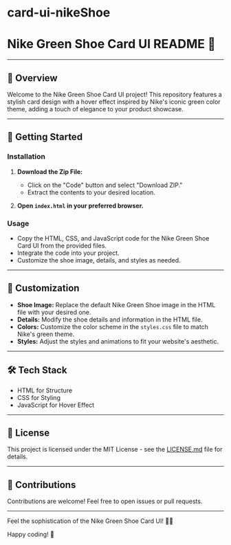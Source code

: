 # card-ui-nikeShoe

# Nike Green Shoe Card UI README 🚀

---

## 🌟 Overview

Welcome to the Nike Green Shoe Card UI project! This repository features a stylish card design with a hover effect inspired by Nike's iconic green color theme, adding a touch of elegance to your product showcase.

---

## 🚀 Getting Started

### Installation

1. **Download the Zip File:**
   - Click on the "Code" button and select "Download ZIP."
   - Extract the contents to your desired location.

2. **Open `index.html` in your preferred browser.**

### Usage

- Copy the HTML, CSS, and JavaScript code for the Nike Green Shoe Card UI from the provided files.
- Integrate the code into your project.
- Customize the shoe image, details, and styles as needed.

---

## 🎨 Customization

- **Shoe Image:** Replace the default Nike Green Shoe image in the HTML file with your desired one.
- **Details:** Modify the shoe details and information in the HTML file.
- **Colors:** Customize the color scheme in the `styles.css` file to match Nike's green theme.
- **Styles:** Adjust the styles and animations to fit your website's aesthetic.

---

## 🛠️ Tech Stack

- HTML for Structure
- CSS for Styling
- JavaScript for Hover Effect

---

## 📄 License

This project is licensed under the MIT License - see the [LICENSE.md](LICENSE.md) file for details.

---

## 🤝 Contributions

Contributions are welcome! Feel free to open issues or pull requests.

---

Feel the sophistication of the Nike Green Shoe Card UI! 🚀👟

Happy coding! 🌟
